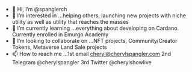 - 👋 Hi, I’m @spanglerch
- 👀 I’m interested in ...helping others, launching new projects with niche utility as well as utility that reaches the masses 
- 🌱 I’m currently learning ...everything about developing on Cardano. Currently enrolled in Emurgo Academy 
- 💞️ I’m looking to collaborate on ...NFT projects, Community/Creator Tokens, Metaverse Land Sale projects
- 📫 How to reach me ...1st email cheryl@cherylspangler.com 2nd Telegram @cherylspangler  3rd Twitter @cherylshowlive

<!---
spanglerch/spanglerch is a ✨ special ✨ repository because its `README.md` (this file) appears on your GitHub profile.
You can click the Preview link to take a look at your changes.
--->
